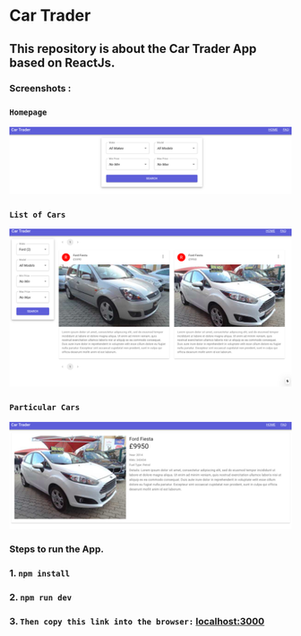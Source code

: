 # Car Trader
## This repository is about the Car Trader App based on ReactJs.

### Screenshots :

### ``` Homepage ```
<div>
  <img src="screenshots/Homepage.png">
  </div>
  
### ``` List of Cars ```
<div>
  <img src="screenshots/ListCars.png">
  </div>
  
### ``` Particular Cars ```
<div>
  <img src="screenshots/particularCar.png">
  </div>

### Steps to run the App.

### 1. ``` npm install ```
### 2. ``` npm run dev ```
### 3. ``` Then copy this link into the browser: ``` <a href="http://localhost:3000">localhost:3000</a>
